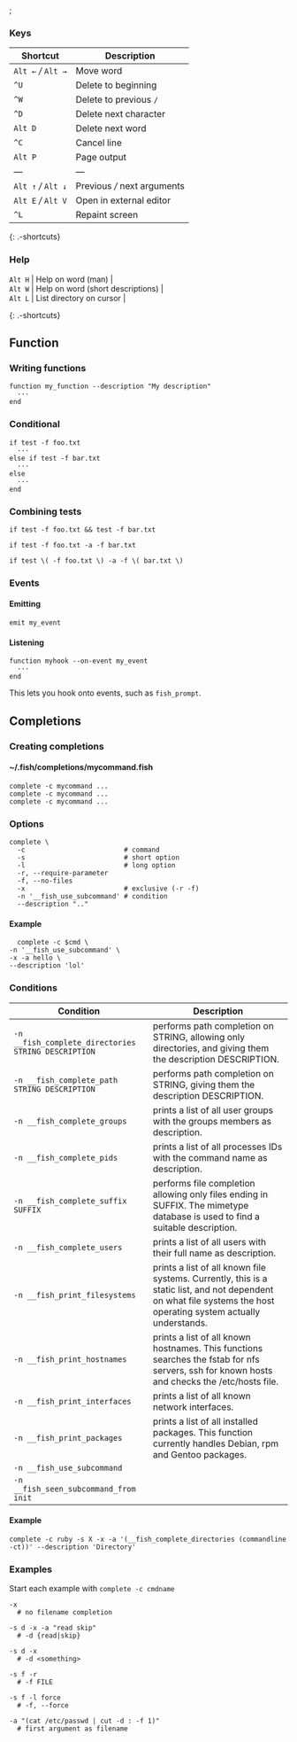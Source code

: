 ;

### Keys

<table><thead><tr class="header"><th>Shortcut</th><th>Description</th></tr></thead><tbody><tr class="odd"><td><code>Alt ←</code> <em>/</em> <code>Alt →</code></td><td>Move word</td></tr><tr class="even"><td><code>^U</code></td><td>Delete to beginning</td></tr><tr class="odd"><td><code>^W</code></td><td>Delete to previous <code>/</code></td></tr><tr class="even"><td><code>^D</code></td><td>Delete next character</td></tr><tr class="odd"><td><code>Alt D</code></td><td>Delete next word</td></tr><tr class="even"><td><code>^C</code></td><td>Cancel line</td></tr><tr class="odd"><td><code>Alt P</code></td><td>Page output</td></tr><tr class="even"><td>—</td><td>—</td></tr><tr class="odd"><td><code>Alt ↑</code> <em>/</em> <code>Alt ↓</code></td><td>Previous <em>/</em> next arguments</td></tr><tr class="even"><td><code>Alt E</code> <em>/</em> <code>Alt V</code></td><td>Open in external editor</td></tr><tr class="odd"><td><code>^L</code></td><td>Repaint screen</td></tr></tbody></table>

{: .-shortcuts}

### Help

`Alt H` | Help on word (man) |  
`Alt W` | Help on word (short descriptions) |  
`Alt L` | List directory on cursor |

{: .-shortcuts}

Function
--------

### Writing functions

    function my_function --description "My description"
      ···
    end

### Conditional

    if test -f foo.txt
      ···
    else if test -f bar.txt
      ···
    else
      ···
    end

### Combining tests

    if test -f foo.txt && test -f bar.txt

    if test -f foo.txt -a -f bar.txt

    if test \( -f foo.txt \) -a -f \( bar.txt \)

### Events

#### Emitting

    emit my_event

#### Listening

    function myhook --on-event my_event
      ···
    end

This lets you hook onto events, such as `fish_prompt`.

Completions
-----------

### Creating completions

#### ~/.fish/completions/mycommand.fish

    complete -c mycommand ...
    complete -c mycommand ...
    complete -c mycommand ...

### Options

    complete \
      -c                         # command
      -s                         # short option
      -l                         # long option
      -r, --require-parameter
      -f, --no-files
      -x                         # exclusive (-r -f)
      -n '__fish_use_subcommand' # condition
      --description ".."

#### Example

      complete -c $cmd \
    -n '__fish_use_subcommand' \
    -x -a hello \
    --description 'lol'

### Conditions

<table><colgroup><col style="width: 50%" /><col style="width: 50%" /></colgroup><thead><tr class="header"><th>Condition</th><th>Description</th></tr></thead><tbody><tr class="odd"><td><code>-n __fish_complete_directories STRING DESCRIPTION</code></td><td>performs path completion on STRING, allowing only directories, and giving them the description DESCRIPTION.</td></tr><tr class="even"><td><code>-n __fish_complete_path STRING DESCRIPTION</code></td><td>performs path completion on STRING, giving them the description DESCRIPTION.</td></tr><tr class="odd"><td><code>-n __fish_complete_groups</code></td><td>prints a list of all user groups with the groups members as description.</td></tr><tr class="even"><td><code>-n __fish_complete_pids</code></td><td>prints a list of all processes IDs with the command name as description.</td></tr><tr class="odd"><td><code>-n __fish_complete_suffix SUFFIX</code></td><td>performs file completion allowing only files ending in SUFFIX. The mimetype database is used to find a suitable description.</td></tr><tr class="even"><td><code>-n __fish_complete_users</code></td><td>prints a list of all users with their full name as description.</td></tr><tr class="odd"><td><code>-n __fish_print_filesystems</code></td><td>prints a list of all known file systems. Currently, this is a static list, and not dependent on what file systems the host operating system actually understands.</td></tr><tr class="even"><td><code>-n __fish_print_hostnames</code></td><td>prints a list of all known hostnames. This functions searches the fstab for nfs servers, ssh for known hosts and checks the /etc/hosts file.</td></tr><tr class="odd"><td><code>-n __fish_print_interfaces</code></td><td>prints a list of all known network interfaces.</td></tr><tr class="even"><td><code>-n __fish_print_packages</code></td><td>prints a list of all installed packages. This function currently handles Debian, rpm and Gentoo packages.</td></tr><tr class="odd"><td><code>-n __fish_use_subcommand</code></td><td></td></tr><tr class="even"><td><code>-n __fish_seen_subcommand_from init</code></td><td></td></tr></tbody></table>

#### Example

    complete -c ruby -s X -x -a '(__fish_complete_directories (commandline -ct))' --description 'Directory'

### Examples

Start each example with `complete -c cmdname`

    -x
      # no filename completion

    -s d -x -a "read skip"
      # -d {read|skip}

    -s d -x
      # -d <something>

    -s f -r
      # -f FILE

    -s f -l force
      # -f, --force

    -a "(cat /etc/passwd | cut -d : -f 1)"
      # first argument as filename
